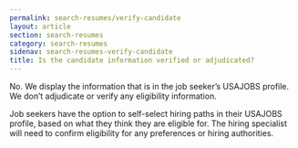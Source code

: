 ```yaml
---
permalink: search-resumes/verify-candidate
layout: article
section: search-resumes
category: search-resumes
sidenav: search-resumes-verify-candidate
title: Is the candidate information verified or adjudicated?
---
```


No. We display the information that is in the job seeker’s USAJOBS profile.  We don’t adjudicate or verify any eligibility information. 

Job seekers have the option to self-select hiring paths in their USAJOBS profile, based on what they think they are eligible for. The hiring specialist will need to confirm eligibility for any preferences or hiring authorities.